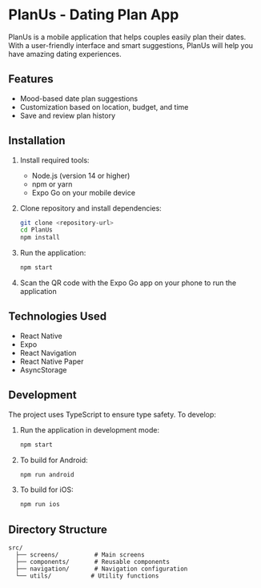 # PlanUs - Dating Plan App

PlanUs is a mobile application that helps couples easily plan their dates. With a user-friendly interface and smart suggestions, PlanUs will help you have amazing dating experiences.

## Features

- Mood-based date plan suggestions
- Customization based on location, budget, and time
- Save and review plan history

## Installation

1. Install required tools:
   - Node.js (version 14 or higher)
   - npm or yarn
   - Expo Go on your mobile device

2. Clone repository and install dependencies:
   ```bash
   git clone <repository-url>
   cd PlanUs
   npm install
   ```

3. Run the application:
   ```bash
   npm start
   ```

4. Scan the QR code with the Expo Go app on your phone to run the application

## Technologies Used

- React Native
- Expo
- React Navigation
- React Native Paper
- AsyncStorage

## Development

The project uses TypeScript to ensure type safety. To develop:

1. Run the application in development mode:
   ```bash
   npm start
   ```

2. To build for Android:
   ```bash
   npm run android
   ```

3. To build for iOS:
   ```bash
   npm run ios
   ```

## Directory Structure

```
src/
  ├── screens/          # Main screens
  ├── components/       # Reusable components
  ├── navigation/       # Navigation configuration
  └── utils/           # Utility functions
```
